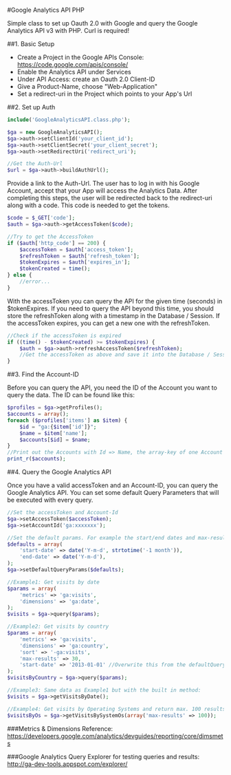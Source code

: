 #Google Analytics API PHP

Simple class to set up Oauth 2.0 with Google and query the Google Analytics API v3 with PHP.
Curl is required! 

##1. Basic Setup

* Create a Project in the Google APIs Console: https://code.google.com/apis/console/
* Enable the Analytics API under Services
* Under API Access: create an Oauth 2.0 Client-ID
* Give a Product-Name, choose "Web-Application"
* Set a redirect-uri in the Project which points to your App's Url

##2. Set up Auth

```php
include('GoogleAnalyticsAPI.class.php');

$ga = new GoogleAnalyticsAPI();
$ga->auth->setClientId('your_client_id');
$ga->auth->setClientSecret('your_client_secret');
$ga->auth->setRedirectUri('redirect_uri');

//Get the Auth-Url
$url = $ga->auth->buildAuthUrl();
```

Provide a link to the Auth-Url. The user has to log in with his Google Account, accept that your App will access the Analytics Data. After completing this steps, 
the user will be redirected back to the redirect-uri along with a code.
This code is needed to get the tokens.

```php
$code = $_GET['code'];
$auth = $ga->auth->getAccessToken($code);

//Try to get the AccessToken
if ($auth['http_code'] == 200) {
	$accessToken = $auth['access_token'];
	$refreshToken = $auth['refresh_token'];
	$tokenExpires = $auth['expires_in'];
	$tokenCreated = time();
} else {
	//error...
}
```

With the accessToken you can query the API for the given time (seconds) in $tokenExpires.
If you need to query the API beyond this time, you should store the refreshToken along with a timestamp in the Database / Session.
If the accessToken expires, you can get a new one with the refreshToken.

```php
//Check if the accessToken is expired
if ((time() - $tokenCreated) >= $tokenExpires) {
	$auth = $ga->auth->refreshAccessToken($refreshToken);
	//Get the accessToken as above and save it into the Database / Session
}
```

##3. Find the Account-ID

Before you can query the API, you need the ID of the Account you want to query the data.
The ID can be found like this:

```php
$profiles = $ga->getProfiles();
$accounts = array();
foreach ($profiles['items'] as $item) {
	$id = "ga:{$item['id']}";
	$name = $item['name'];
	$accounts[$id] = $name;
}
//Print out the Accounts with Id => Name, the array-key of one Account is the ID you have to remember
print_r($accounts);
```
##4. Query the Google Analytics API

Once you have a valid accessToken and an Account-ID, you can query the Google Analytics API.
You can set some default Query Parameters that will be executed with every query.

```php
//Set the accessToken and Account-Id
$ga->setAccessToken($accessToken);
$ga->setAccountId('ga:xxxxxxx');

//Set the default params. For example the start/end dates and max-results
$defaults = array(
	'start-date' => date('Y-m-d', strtotime('-1 month')),
	'end-date' => date('Y-m-d'),
);
$ga->setDefaultQueryParams($defaults);

//Example1: Get visits by date
$params = array(
	'metrics' => 'ga:visits',
	'dimensions' => 'ga:date',
);
$visits = $ga->query($params);

//Example2: Get visits by country
$params = array(
	'metrics' => 'ga:visits',
	'dimensions' => 'ga:country',
	'sort' => '-ga:visits',
	'max-results' => 30,
	'start-date' => '2013-01-01' //Overwrite this from the defaultQueryParams
); 
$visitsByCountry = $ga->query($params);

//Example3: Same data as Example1 but with the built in method:
$visits = $ga->getVisitsByDate();

//Example4: Get visits by Operating Systems and return max. 100 results
$visitsByOs = $ga->getVisitsBySystemOs(array('max-results' => 100));
```
###Metrics & Dimensions Reference:
https://developers.google.com/analytics/devguides/reporting/core/dimsmets

###Google Analytics Query Explorer for testing queries and results:
http://ga-dev-tools.appspot.com/explorer/